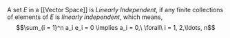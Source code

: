 A set $E$ in a [[Vector Space]] is *Linearly Independent*, if any finite collections of elements of $E$ is *linearly independent*, which means,
$$\sum_{i = 1}^n a_i e_i = 0 \implies a_i = 0,\ \forall\ i = 1, 2,\ldots, n$$
